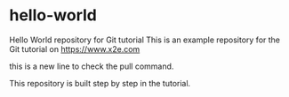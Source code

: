 # hello-world
Hello World repository for Git tutorial
This is an example repository for the Git tutorial on https://www.x2e.com

this is a new line to check the pull command.

This repository is built step by step in the tutorial.

